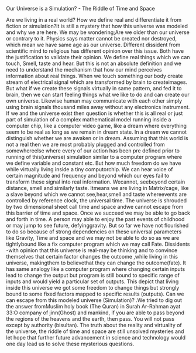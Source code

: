 Our Universe is a Simulation? - The Riddle of Time and Space

Are we living in a real world? How we define real and differentiate it from fiction or simulation?It is still a mystery that how this universe was modeled and why we are here. We may be wondering;Are we older than our universe or contrary to it. Physics says matter cannot be created nor destroyed, which mean we have same age as our universe. Different dissident from scientific mind to religious has different opinion over this issue. Both have the justification to validate their opinion.
We define real things which we can touch, Smell, taste and hear. But this is not an absolute definition   and we need to understand the mechanism that how our mind perceives information about real things. When we touch something our body create stream of electrical signal which are transformed by brain to createimages. But what if we create these signals virtually in same pattern, and fed it to brain, then we can start feeling things what we like to do and can create our own universe. Likewise human may communicate with each other simply using brain signals thousand miles away without any electronics instrument.
If we and the universe exist then question is whether this is all real or just part of simulation  of a complex mathematical model running inside a computer chip, like a computer video game, like a dream where everything seem to be real as long as we remain in dream state. In a dream we cannot distinguish whether we are awaken or in dream.
 Assuming that this world is not a real then we are most probably plugged and controlled from somewhereelse where every of our action has been pre defined prior to running of this(universe) simulation  similar to a computer program where we define variable and constant etc. But how much freedom do we have while virtually living inside a tiny computorchip. We can hear voice of certain magnitude and frequency and beyond which our eyes fail to transform these signal into real information. Wecannot, seebeyond certain distance, smell and similarly taste. Itmeans we are living in Matrix/cage, like a slave beyond which we cannot see,hear,smell and taste whereevents are controlled by reference clock, the universal time. The universe is shrouded by two dimensional sheet call time and space andwe cannot escape from this barrier of time and space. Once we succeed we may be able to go back and forth in time. A person may able to enjoy the past events of childhood or may jump to see future, defyinggravity.
 But so far we have not flourished to do so because of strong dependencies on these universal parameters like Gravity, Time and space and we may not be able to do so as we are tightlybound  like a fix computer program which we may call Fate. Dissidents -with opinion that this universe is real-may be  thinking and to convince themselves that certain factor changes the outcome ,while living in this universe, makingthem to believethat they can change the outcome(fate). It has same analogy like a computer program where  changing certain inputs lead to change the output  but program is still bound to specific range of inputs and would yield a particular set of outputs. This depict that living inside this universe we got some freedom to change things but strongly bound to some fixed factors mapped to specific results (outputs).
Can we can escape from this modeled universe (Simulation)? .We tried to dig out the answer fromMuslim holy book (The Quran) in Surah Ar-Rahman ayat 33:O company of jinn(Ghost) and mankind, if you are able to pass beyond the regions of the heavens and the earth, then pass. You will not pass except by authority (bisultan).
The truth about the reality and virtuality of the universe, the riddle of time and space are still unsolved mysteries and let hope that further future advancement in science and technology would one day lead us to solve these mysterious questions.


















